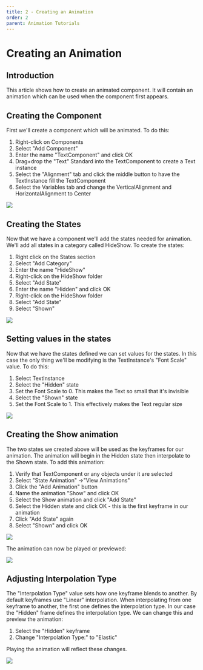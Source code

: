 ```yaml
---
title: 2 - Creating an Animation
order: 2
parent: Animation Tutorials
---
```


# Creating an Animation

## Introduction

This article shows how to create an animated component. It will contain an animation which can be used when the component first appears.

## Creating the Component

First we'll create a component which will be animated. To do this:

1. Right-click on Components
2. Select "Add Component"
3. Enter the name "TextComponent" and click OK
4. Drag+drop the "Text" Standard into the TextComponent to create a Text instance
5. Select the "Alignment" tab and click the middle button to have the TextInstance fill the TextComponent
6. Select the Variables tab and change the VerticalAlignment and HorizontalAlignment to Center

![](../.gitbook/assets/CreatingAnimationCreateComponent.gif)

## Creating the States

Now that we have a component we'll add the states needed for animation. We'll add all states in a category called HideShow. To create the states:

1. Right click on the States section
2. Select "Add Category"
3. Enter the name "HideShow"
4. Right-click on the HideShow folder
5. Select "Add State"
6. Enter the name "Hidden" and click OK
7. Right-click on the HideShow folder
8. Select "Add State"
9. Select "Shown"

![](../.gitbook/assets/AddHideShowStates.gif)

## Setting values in the states

Now that we have the states defined we can set values for the states. In this case the only thing we'll be modifying is the TextInstance's "Font Scale" value. To do this:

1. Select TextInstance
2. Select the "Hidden" state
3. Set the Font Scale to 0.  This makes the Text so small that it's invisible
4. Select the "Shown" state
5. Set the Font Scale to 1.  This effectively makes the Text regular size

![](../.gitbook/assets/SetFontScale.gif)

## Creating the Show animation

The two states we created above will be used as the keyframes for our animation. The animation will begin in the Hidden state then interpolate to the Shown state. To add this animation:

1. Verify that TextComponent or any objects under it are selected
2. Select "State Animation" -&gt;"View Animations"
3. Click the "Add Animation" button
4. Name the animation "Show" and click OK
5. Select the Show animation and click "Add State"
6. Select the Hidden state and click OK - this is the first keyframe in our animation
7. Click "Add State" again
8. Select "Shown" and click OK

![](../.gitbook/assets/AddShowAnimation.gif)

The animation can now be played or previewed:

![](../.gitbook/assets/PreviewAnimation1.gif)

## Adjusting Interpolation Type

The "Interpolation Type" value sets how one keyframe blends to another. By default keyframes use "Linear" interpolation. When interpolating from one keyframe to another, the first one defines the interpolation type. In our case the "Hidden" frame defines the interpolation type. We can change this and preview the animation:

1. Select the "Hidden" keyframe
2. Change "Interpolation Type:" to "Elastic"

Playing the animation will reflect these changes.

![](../.gitbook/assets/ElasticAnimation.gif)

